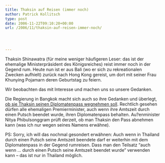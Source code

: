 ```yaml
---
title: Thaksin auf Reisen (immer noch)
author: Patrick Kollitsch
type: post
date: 2006-11-22T09:10:20+00:00
url: /2006/11/thaksin-auf-reisen-immer-noch/




---
```

Thaksin Shinawatra (für meine weniger häufigeren Leser: das ist der ehemalige Ministerpräsident des Königsreiches) reist immer noch in der Gegend rum. Heute nun ist er aus Bali (wo er sich zu rekreationalen Zwecken aufhielt) zurück nach Hong Kong gereist, um dort mit seiner Frau Khunying Pojamarn deren Geburtstag zu feiern. 

Wir beobachten das mit Interesse und machen uns so unsere Gedanken. 

Die Regierung in Bangkok macht sich auch so ihre Gedanken und überlegt, [ob sie Thaksin seinen Diplomatenpass wegnehmen soll][1]. Rechtlich gesehen dürfen alle ehemaligen Premierminister, auch wenn ihre Amtszeit durch einen Putsch beendet wurde, ihren Diplomatenpass behalten. Au?enminister Nitya Phibulsonggram prüft derzeit, ob man Thaksin den Pass abnehmen kann (was ich nur wegen seines Namens erwähne). 

PS: Sorry, ich will das nochmal gesondert erwähnen: Auch wenn in Thailand durch einen Putsch seine Amtszeit beendete darf er weiterhin mit dem Diplomatenpass in der Gegend rumreisen. Dass man den Teilsatz &#8220;auch wenn &#8230; durch einen Putsch seine Amtszeit beendet wurde&#8221; verwenden kann &#8211; das ist nur in Thailand möglich.

 [1]: http://www.nationmultimedia.com/2006/11/14/headlines/headlines_30018950.php